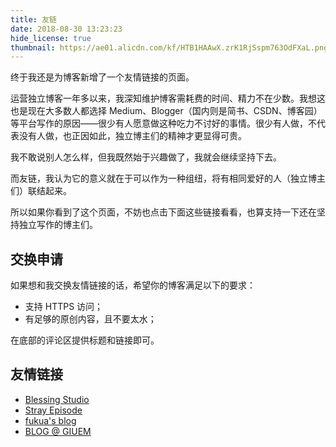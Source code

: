 ```yaml
---
title: 友链
date: 2018-08-30 13:23:23
hide_license: true
thumbnail: https://ae01.alicdn.com/kf/HTB1HAAwX.zrK1RjSspm763OdFXaL.png
---
```


终于我还是为博客新增了一个友情链接的页面。

运营独立博客一年多以来，我深知维护博客需耗费的时间、精力不在少数。我想这也是现在大多数人都选择 Medium、Blogger（国内则是简书、CSDN、博客园）等平台写作的原因——很少有人愿意做这种吃力不讨好的事情。很少有人做，不代表没有人做，也正因如此，独立博主们的精神才更显得可贵。

我不敢说别人怎么样，但我既然始于兴趣做了，我就会继续坚持下去。

而友链，我认为它的意义就在于可以作为一种组纽，将有相同爱好的人（独立博主们）联结起来。

所以如果你看到了这个页面，不妨也点击下面这些链接看看，也算支持一下还在坚持独立写作的博主们。

## 交换申请

如果想和我交换友情链接的话，希望你的博客满足以下的要求：

- 支持 HTTPS 访问；
- 有足够的原创内容，且不要太水；

在底部的评论区提供标题和链接即可。

## 友情链接

- [Blessing Studio](https://blessing.studio)
- [Stray Episode](https://farer.org/)
- [fukua's blog](https://blog.cooooler.com/)
- [BLOG @ GIUEM](https://www.giuem.com)

